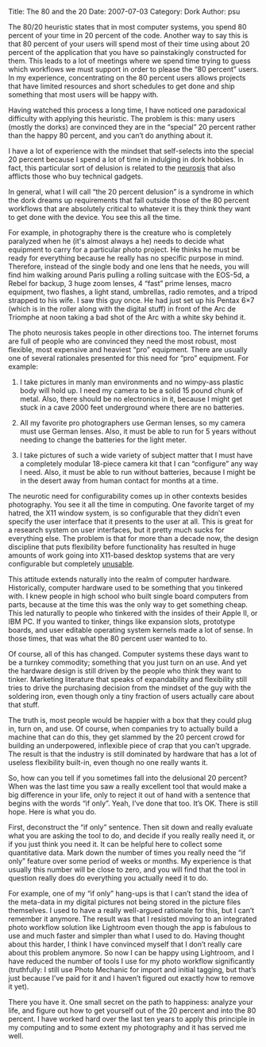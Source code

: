Title: The 80 and the 20
Date: 2007-07-03
Category: Dork
Author: psu

The 80/20 heuristic states that in most computer systems, you spend 80 percent of your time in 20 percent of the code. Another way to say this is that 80 percent of your users will spend most of their time using about 20 percent of the application that you have so painstakingly constructed for them. This leads to a lot of meetings where we spend time trying to guess which workflows we must support in order to please the “80 percent” users. In my experience, concentrating on the 80 percent users allows projects that have limited resources and short schedules to get done and ship something that most users will be happy with.

Having watched this process a long time, I have noticed one paradoxical difficulty with applying this heuristic. The problem is this: many users (mostly the dorks) are convinced they are in the “special” 20 percent rather than the happy 80 percent, and you can’t do anything about it.

I have a lot of experience with the mindset that self-selects into the special 20 percent because I spend a lot of time in indulging in dork hobbies. In fact, this particular sort of delusion is related to the <a href="http://mutable-states.com/wwddocd-world-wide-distributed-dork-ocd.html">neurosis</a> that also afflicts those who buy technical gadgets.

In general, what I will call “the 20 percent delusion” is a syndrome in which the dork dreams up requirements that fall outside those of the 80 percent workflows that are absolutely critical to whatever it is they think they want to get done with the device. You see this all the time.

For example, in photography there is the creature who is completely paralyzed when he (it's almost always a he) needs to decide what equipment to carry for a particular photo project. He thinks he must be ready for everything because he really has no specific purpose in mind. Therefore, instead of the single body and one lens that he needs, you will find him walking around Paris pulling a rolling suitcase with the EOS-5d, a Rebel for backup, 3 huge zoom lenses, 4 “fast” prime lenses, macro equipment, two flashes, a light stand, umbrellas, radio remotes, and a tripod strapped to his wife. I saw this guy once. He had just set up his Pentax 6×7 (which is in the roller along with the digital stuff) in front of the Arc de Triomphe at noon taking a bad shot of the Arc with a white sky behind it.

The photo neurosis takes people in other directions too. The internet forums are full of people who are convinced they need the most robust, most flexible, most expensive and heaviest “pro” equipment. There are usually one of several rationales presented for this need for “pro” equipment. For example:

1. I take pictures in manly man environments and no wimpy-ass plastic body will hold up. I need my camera to be a solid 15 pound chunk of metal. Also, there should be no electronics in it, because I might get stuck in a cave 2000 feet underground where there are no batteries.

2. All my favorite pro photographers use German lenses, so my camera must use German lenses. Also, it must be able to run for 5 years without needing to change the batteries for the light meter.

3. I take pictures of such a wide variety of subject matter that I must have a completely modular 18-piece camera kit that I can “configure” any way I need. Also, it must be able to run without batteries, because I might be in the desert away from human contact for months at a time.

The neurotic need for configurability comes up in other contexts besides photography. You see it all the time in computing. One favorite target of my hatred, the X11 window system, is so configurable that they didn’t even specify the user interface that it presents to the user at all. This is great for a research system on user interfaces, but it pretty much sucks for everything else. The problem is that for more than a decade now, the design discipline that puts flexibility before functionality has resulted in huge amounts of work going into X11-based desktop systems that are very configurable but completely <a href="http://tleaves.com/wp-archive/2005/01/13/its-2005-x11-still-sucks/index.html">unusable</a>.

This attitude extends naturally into the realm of computer hardware. Historically, computer hardware used to be something that you tinkered with. I knew people in high school who built single board computers from parts, because at the time this was the only way to get something cheap. This led naturally to people who tinkered with the insides of their Apple II, or IBM PC. If you wanted to tinker, things like expansion slots, prototype boards, and user editable operating system kernels made a lot of sense. In those times, that was what the 80 percent user wanted to to.

Of course, all of this has changed. Computer systems these days want to be a turnkey commodity; something that you just turn on an use. And yet the hardware design is still driven by the people who think they want to tinker. Marketing literature that speaks of expandability and flexibility still tries to drive the purchasing decision from the mindset of the guy with the soldering iron, even though only a tiny fraction of users actually care about that stuff.

The truth is, most people would be happier with a box that they could plug in, turn on, and use. Of course, when companies try to actually build a machine that can do this, they get slammed by the 20 percent crowd for building an underpowered, inflexible piece of crap that you can’t upgrade. The result is that the industry is still dominated by hardware that has a lot of useless flexibility built-in, even though no one really wants it.

So, how can you tell if you sometimes fall into the delusional 20 percent? When was the last time you saw a really excellent tool that would make a big difference in your life, only to reject it out of hand with a sentence that begins with the words “if only”. Yeah, I’ve done that too. It’s OK. There is still hope. Here is what you do.

First, deconstruct the “if only” sentence. Then sit down and really evaluate what you are asking the tool to do, and decide if you really really need it, or if you just think you need it. It can be helpful here to collect some quantitative data. Mark down the number of times you really need the “if only” feature over some period of weeks or months. My experience is that usually this number will be close to zero, and you will find that the tool in question really does do everything you actually need it to do.

For example, one of my “if only” hang-ups is that I can’t stand the idea of the meta-data in my digital pictures not being stored in the picture files themselves. I used to have a really well-argued rationale for this, but I can’t remember it anymore. The result was that I resisted moving to an integrated photo workflow solution like Lightroom even though the app is fabulous to use and much faster and simpler than what I used to do. Having thought about this harder, I think I have convinced myself that I don’t really care about this problem anymore. So now I can be happy using Lightroom, and I have reduced the number of tools I use for my photo workflow significantly (truthfully: I still use Photo Mechanic for import and initial tagging, but that’s just because I’ve paid for it and I haven’t figured out exactly how to remove it yet).

There you have it. One small secret on the path to happiness: analyze your life, and figure out how to get yourself out of the 20 percent and into the 80 percent. I have worked hard over the last ten years to apply this principle in my computing and to some extent my photography and it has served me well.
